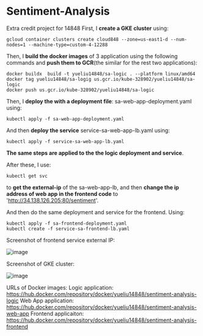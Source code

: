 # Sentiment-Analysis
Extra credit project for 14848
First, I **create a GKE cluster** using:

```
gcloud container clusters create cloud848 --zone=us-east1-d --num-nodes=1 --machine-type=custom-4-12288 
```

Then, I **build the docker images** of 3 application using the following commands  and **push them to GCR**(the similar for the rest two applications):

```
docker buildx  build -t yueliu14848/sa-logic . --platform linux/amd64
docker tag yueliu14848/sa-logig us.gcr.io/kube-328902/yueliu14848/sa-logic 
docker push us.gcr.io/kube-328902/yueliu14848/sa-logic
```

Then, I **deploy the with a deployment file**: sa-web-app-deployment.yaml using:

```
kubectl apply -f sa-web-app-deployment.yaml
```

And then **deploy the service** service-sa-web-app-lb.yaml using:

```
kubectl apply -f service-sa-web-app-lb.yaml 
```

**The same steps are applied to the the logic deployment and service**. 

After these,  I use:

```
kubectl get svc 
```

to **get the external-ip** of the sa-web-app-lb, and then **change the ip address of web app in the frontend code** to 'http://34.138.126.205:80/sentiment'.

And then do the same deployment and service for the frontend. Using:

```
kubectl apply -f sa-frontend-deployment.yaml 
kubectl create -f service-sa-frontend-lb.yaml 
```
Screenshot of frontend service external IP:
 
![image](https://user-images.githubusercontent.com/53706052/137065968-3d62bb7a-22dc-4773-bdfd-fda2999de016.png)

Screenshot of GKE cluster:
 
![image](https://user-images.githubusercontent.com/53706052/137065980-e92bf42d-1286-4aea-b9d3-3a6604d97605.png)

URLs of Docker images:
Logic application: https://hub.docker.com/repository/docker/yueliu14848/sentiment-analysis-logic
Web App application: https://hub.docker.com/repository/docker/yueliu14848/sentiment-analysis-web-app
Frontend applicaiton: https://hub.docker.com/repository/docker/yueliu14848/sentiment-analysis-frontend



